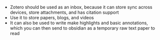 * Zotero should be used as an inbox, because it can store sync across devices, store attachments, and has citation support
* Use it to store papers, blogs, and videos
* It can also be used to write make highlights and basic annotations, which you can then send to obsidian as a temporary raw text paper to read 